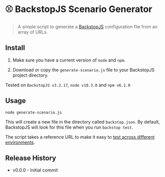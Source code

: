 ⚾️ BackstopJS Scenario Generator
==============

> A simple script to generate a [BackstopJS](https://github.com/garris/BackstopJS#testing-across-different-environments) configuration file from an array of
URLs.

## Install

1. Make sure you have a current version of `node` and `npm`.

1. Download or copy the `generate-scenario.js` file to your BackstopJS project
directory.

Tested on `BackstopJS v3.2.17`, `node v10.3.0` and `npm v6.1.0`

## Usage

```console
node generate-scenario.js
```

This will create a new file in the directory called `backstop.json`. By default,
BackstopJS will look for this file when you run `backstop test`.

The script takes a reference URL to make it easy to
[test across different environments](https://github.com/garris/BackstopJS#testing-across-different-environments).

## Release History

* v0.0.0 - Initial commit
